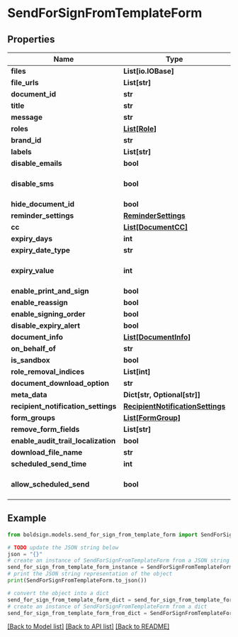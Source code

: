 # SendForSignFromTemplateForm


## Properties

Name | Type | Description | Notes
------------ | ------------- | ------------- | -------------
**files** | **List[io.IOBase]** |  | [optional] 
**file_urls** | **List[str]** |  | [optional] 
**document_id** | **str** |  | [optional] 
**title** | **str** |  | [optional] 
**message** | **str** |  | [optional] 
**roles** | [**List[Role]**](Role.md) |  | [optional] 
**brand_id** | **str** |  | [optional] 
**labels** | **List[str]** |  | [optional] 
**disable_emails** | **bool** |  | [optional] 
**disable_sms** | **bool** |  | [optional] [default to False]
**hide_document_id** | **bool** |  | [optional] 
**reminder_settings** | [**ReminderSettings**](ReminderSettings.md) |  | [optional] 
**cc** | [**List[DocumentCC]**](DocumentCC.md) |  | [optional] 
**expiry_days** | **int** |  | [optional] 
**expiry_date_type** | **str** |  | [optional] 
**expiry_value** | **int** |  | [optional] [default to 60]
**enable_print_and_sign** | **bool** |  | [optional] 
**enable_reassign** | **bool** |  | [optional] 
**enable_signing_order** | **bool** |  | [optional] 
**disable_expiry_alert** | **bool** |  | [optional] 
**document_info** | [**List[DocumentInfo]**](DocumentInfo.md) |  | [optional] 
**on_behalf_of** | **str** |  | [optional] 
**is_sandbox** | **bool** |  | [optional] 
**role_removal_indices** | **List[int]** |  | [optional] 
**document_download_option** | **str** |  | [optional] 
**meta_data** | **Dict[str, Optional[str]]** |  | [optional] 
**recipient_notification_settings** | [**RecipientNotificationSettings**](RecipientNotificationSettings.md) |  | [optional] 
**form_groups** | [**List[FormGroup]**](FormGroup.md) |  | [optional] 
**remove_form_fields** | **List[str]** |  | [optional] 
**enable_audit_trail_localization** | **bool** |  | [optional] 
**download_file_name** | **str** |  | [optional] 
**scheduled_send_time** | **int** |  | [optional] 
**allow_scheduled_send** | **bool** |  | [optional] [default to False]

## Example

```python
from boldsign.models.send_for_sign_from_template_form import SendForSignFromTemplateForm

# TODO update the JSON string below
json = "{}"
# create an instance of SendForSignFromTemplateForm from a JSON string
send_for_sign_from_template_form_instance = SendForSignFromTemplateForm.from_json(json)
# print the JSON string representation of the object
print(SendForSignFromTemplateForm.to_json())

# convert the object into a dict
send_for_sign_from_template_form_dict = send_for_sign_from_template_form_instance.to_dict()
# create an instance of SendForSignFromTemplateForm from a dict
send_for_sign_from_template_form_from_dict = SendForSignFromTemplateForm.from_dict(send_for_sign_from_template_form_dict)
```
[[Back to Model list]](../README.md#documentation-for-models) [[Back to API list]](../README.md#documentation-for-api-endpoints) [[Back to README]](../README.md)


